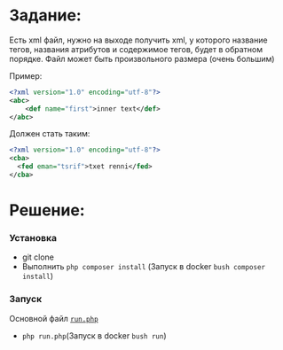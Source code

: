 # Задание:

Есть xml файл, нужно на выходе получить xml, у которого название тегов, названия атрибутов и содержимое тегов, будет в обратном порядке. Файл может быть произвольного размера (очень большим)

Пример:
```xml
<?xml version="1.0" encoding="utf-8"?>
<abc>
    <def name="first">inner text</def>
</abc>
```

Должен стать таким:
```xml
<?xml version="1.0" encoding="utf-8"?>
<cba>
  <fed eman="tsrif">txet renni</fed>
</cba>
```

# Решение:

### Установка
- git clone
- Выполнить `php composer install` (Запуск в docker `bush composer install`)

### Запуск
Основной файл [`run.php`](run.php)
- `php run.php`(Запуск в docker `bush run`)
